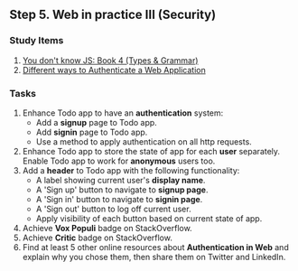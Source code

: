 ## Step 5. Web in practice III (Security)


### Study Items  <!-- omit in toc -->

1. [You don't know JS: Book 4 (Types & Grammar)](https://github.com/getify/You-Dont-Know-JS/blob/1st-ed/types%20&%20grammar/README.md#you-dont-know-js-types--grammar)
2. [Different ways to Authenticate a Web Application](https://medium.com/@vivekmadurai/different-ways-to-authenticate-a-web-application-e8f3875c254a)


### Tasks  <!-- omit in toc -->

1. Enhance Todo app to have an **authentication** system:
   - Add a **signup** page to Todo app.
   - Add **signin** page to Todo app.
   - Use a method to apply authentication on all http requests.
2. Enhance Todo app to store the state of app for each **user** separately. Enable Todo app to work for **anonymous** users too.
3. Add a **header** to Todo app with the following functionality:
   - A label showing current user's **display name**.
   - A 'Sign up' button to navigate to **signup page**.
   - A 'Sign in' button to navigate to **signin page**.
   - A 'Sign out' button to log off current user.
   - Apply visibility of each button based on current state of app.
4. Achieve **Vox Populi** badge on StackOverflow.
5. Achieve **Critic** badge on StackOverflow.
6. Find at least 5 other online resources about **Authentication in Web** and explain why you chose them, then share them on Twitter and LinkedIn. 
